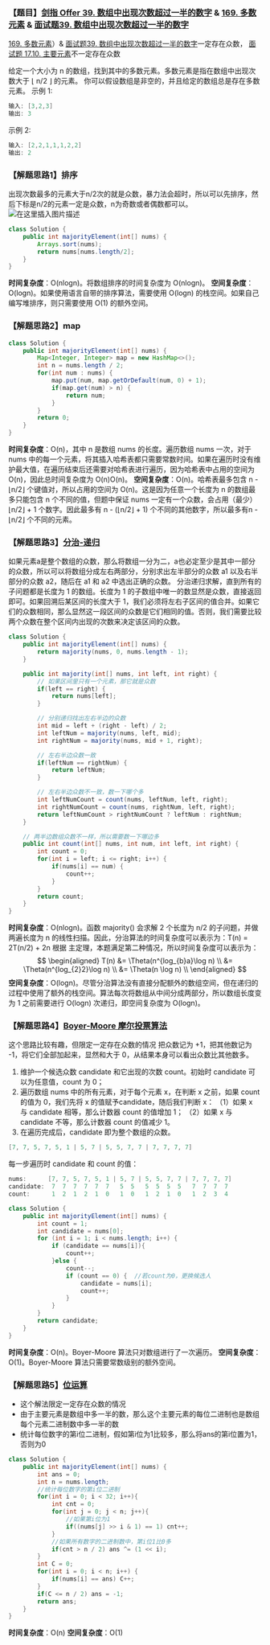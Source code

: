 ### 【题目】[剑指 Offer 39. 数组中出现次数超过一半的数字](https://leetcode-cn.com/problems/shu-zu-zhong-chu-xian-ci-shu-chao-guo-yi-ban-de-shu-zi-lcof/submissions/) & [169. 多数元素](https://leetcode-cn.com/problems/majority-element/) & [面试题39. 数组中出现次数超过一半的数字](https://leetcode-cn.com/problems/shu-zu-zhong-chu-xian-ci-shu-chao-guo-yi-ban-de-shu-zi-lcof/submissions/)
[169. 多数元素](https://leetcode-cn.com/problems/majority-element/)）& [面试题39. 数组中出现次数超过一半的数字](https://leetcode-cn.com/problems/shu-zu-zhong-chu-xian-ci-shu-chao-guo-yi-ban-de-shu-zi-lcof/submissions/)一定存在众数， [面试题 17.10. 主要元素](https://leetcode-cn.com/problems/find-majority-element-lcci/)不一定存在众数

给定一个大小为 n 的数组，找到其中的多数元素。多数元素是指在数组中出现次数大于 ⌊ n/2 ⌋ 的元素。
你可以假设数组是非空的，并且给定的数组总是存在多数元素。 
示例 1:

```java
输入: [3,2,3]
输出: 3
```

示例 2:

```java
输入: [2,2,1,1,1,2,2]
输出: 2
```

### 【解题思路1】排序
出现次数最多的元素大于n/2次的就是众数，暴力法会超时，所以可以先排序，然后下标是n/2的元素一定是众数，n为奇数或者偶数都可以。
![在这里插入图片描述](https://img-blog.csdnimg.cn/2020031322280181.png?x-oss-process=image/watermark,type_ZmFuZ3poZW5naGVpdGk,shadow_10,text_aHR0cHM6Ly9ibG9nLmNzZG4ubmV0L1h1bkNpeQ==,size_16,color_FFFFFF,t_70)
```java
class Solution {
    public int majorityElement(int[] nums) {
        Arrays.sort(nums);
        return nums[nums.length/2];
    }
}
```

**时间复杂度**：O(nlogn)。将数组排序的时间复杂度为 O(nlogn)。
**空间复杂度**：O(logn)。如果使用语言自带的排序算法，需要使用 O(logn) 的栈空间。如果自己编写堆排序，则只需要使用 O(1) 的额外空间。

### 【解题思路2】map

```java
class Solution {
    public int majorityElement(int[] nums) {
        Map<Integer, Integer> map = new HashMap<>();
        int n = nums.length / 2;
        for(int num : nums) {
            map.put(num, map.getOrDefault(num, 0) + 1);
            if(map.get(num) > n) {
                return num;
            }
        }
        return 0;
    }
}
```

**时间复杂度**：O(n)，其中 n 是数组 nums 的长度。遍历数组 nums 一次，对于 nums 中的每一个元素，将其插入哈希表都只需要常数时间。如果在遍历时没有维护最大值，在遍历结束后还需要对哈希表进行遍历，因为哈希表中占用的空间为 O(n)，因此总时间复杂度为 O(n)O(n)。
**空间复杂度**：O(n)。哈希表最多包含 n - ⌊n/2⌋ 个键值对，所以占用的空间为 O(n)。这是因为任意一个长度为 n 的数组最多只能包含 n 个不同的值，但题中保证 nums 一定有一个众数，会占用（最少）⌊n/2⌋ + 1 个数字。因此最多有 n - (⌊n/2⌋ + 1) 个不同的其他数字，所以最多有n - ⌊n/2⌋ 个不同的元素。

### 【解题思路3】[分治-递归](https://leetcode-cn.com/problems/majority-element/solution/duo-shu-yuan-su-by-leetcode-solution/)

如果元素a是整个数组的众数，那么将数组一分为二，a也必定至少是其中一部分的众数，所以可以将数组分成左右两部分，分别求出左半部分的众数 a1 以及右半部分的众数 a2，随后在 a1 和 a2 中选出正确的众数。
分治递归求解，直到所有的子问题都是长度为 1 的数组。长度为 1 的子数组中唯一的数显然是众数，直接返回即可。如果回溯后某区间的长度大于 1，我们必须将左右子区间的值合并。如果它们的众数相同，那么显然这一段区间的众数是它们相同的值。否则，我们需要比较两个众数在整个区间内出现的次数来决定该区间的众数。
```java
class Solution {
    public int majorityElement(int[] nums) {
        return majority(nums, 0, nums.length - 1);
    }

    public int majority(int[] nums, int left, int right) {
        // 如果区间里只有一个元素，那它就是众数
        if(left == right) {
            return nums[left];
        }

        // 分别递归找出左右半边的众数
        int mid = left + (right - left) / 2;
        int leftNum = majority(nums, left, mid);
        int rightNum = majority(nums, mid + 1, right);

        // 左右半边众数一致
        if(leftNum == rightNum) {
            return leftNum;
        }

        // 左右半边众数不一致，数一下哪个多
        int leftNumCount = count(nums, leftNum, left, right);
        int rightNumCount = count(nums, rightNum, left, right);
        return leftNumCount > rightNumCount ? leftNum : rightNum;
    }

    // 两半边数组众数不一样，所以需要数一下哪边多
    public int count(int[] nums, int num, int left, int right) {
        int count = 0;
        for(int i = left; i <= right; i++) {
            if(nums[i] == num) {
                count++;
            }
        }
        return count;
    }
}
```
**时间复杂度**：O(nlogn)。函数 majority() 会求解 2 个长度为 n/2 的子问题，并做两遍长度为 n 的线性扫描。因此，分治算法的时间复杂度可以表示为：T(n) = 2T(n/2) + 2n
根据 主定理，本题满足第二种情况，所以时间复杂度可以表示为：
$$
\begin{aligned} T(n) &= \Theta(n^{log_{b}a}\log n) \\ &= \Theta(n^{log_{2}2}\log n) \\ &= \Theta(n \log n) \\ \end{aligned}
$$
**空间复杂度**：O(logn)。尽管分治算法没有直接分配额外的数组空间，但在递归的过程中使用了额外的栈空间。算法每次将数组从中间分成两部分，所以数组长度变为 1 之前需要进行 O(logn) 次递归，即空间复杂度为 O(logn)。

### 【解题思路4】[Boyer-Moore 摩尔投票算法](https://leetcode-cn.com/problems/majority-element/solution/duo-shu-yuan-su-by-leetcode-solution/)

这个思路比较有趣，但限定一定存在众数的情况
把众数记为 +1，把其他数记为 -1，将它们全部加起来，显然和大于 0，从结果本身可以看出众数比其他数多。
1. 维护一个候选众数 candidate 和它出现的次数 count。初始时 candidate 可以为任意值，count 为 0；
 2. 遍历数组 nums 中的所有元素，对于每个元素 x，在判断 x 之前，如果 count 的值为 0，我们先将 x 的值赋予candidate，随后我们判断 x：
（1）如果 x 与 candidate 相等，那么计数器 count 的值增加 1；
（2）如果 x 与 candidate 不等，那么计数器 count 的值减少 1。
3. 在遍历完成后，candidate 即为整个数组的众数。
```java
[7, 7, 5, 7, 5, 1 | 5, 7 | 5, 5, 7, 7 | 7, 7, 7, 7]
```
每一步遍历时 candidate 和 count 的值：

```java
nums:      [7, 7, 5, 7, 5, 1 | 5, 7 | 5, 5, 7, 7 | 7, 7, 7, 7]
candidate:  7  7  7  7  7  7   5  5   5  5  5  5   7  7  7  7
count:      1  2  1  2  1  0   1  0   1  2  1  0   1  2  3  4
```

```java
class Solution {
    public int majorityElement(int[] nums) {
        int count = 1;
        int candidate = nums[0];
        for (int i = 1; i < nums.length; i++) {
            if (candidate == nums[i]){
                count++;
            }else {
                count--;
                if (count == 0) {  //若count为0，更换候选人
                    candidate = nums[i];
                    count++;
                }
            }
        }
        return candidate;
    }
}
```
**时间复杂度**：O(n)。Boyer-Moore 算法只对数组进行了一次遍历。
**空间复杂度**：O(1)。Boyer-Moore 算法只需要常数级别的额外空间。

### 【解题思路5】[位运算](https://leetcode-cn.com/problems/find-majority-element-lcci/solution/zhu-yao-yuan-su-mo-er-tou-piao-wei-yun-suan-fen-zh/)

- 这个解法限定一定存在众数的情况
- 由于主要元素是数组中多一半的数，那么这个主要元素的每位二进制也是数组每个元素二进制数中多一半的数
- 统计每位数字的第i位二进制，假如第i位为1比较多，那么将ans的第i位置为1，否则为0

```java
class Solution {
    public int majorityElement(int[] nums) {
        int ans = 0;
        int n = nums.length;
        //统计每位数字的第i位二进制
        for(int i = 0; i < 32; i++){
            int cnt = 0;
            for(int j = 0; j < n; j++){
                //如果第i位为1
                if((nums[j] >> i & 1) == 1) cnt++;
            }
            //如果所有数字的二进制数中，第i位1比0多
            if(cnt > n / 2) ans ^= (1 << i);
        }
        int C = 0;
        for(int i = 0; i < n; i++) {
            if(nums[i] == ans) C++;
        }
        if(C <= n / 2) ans = -1;
        return ans;
    }
}
```

**时间复杂度**：O(n)
**空间复杂度**：O(1)
